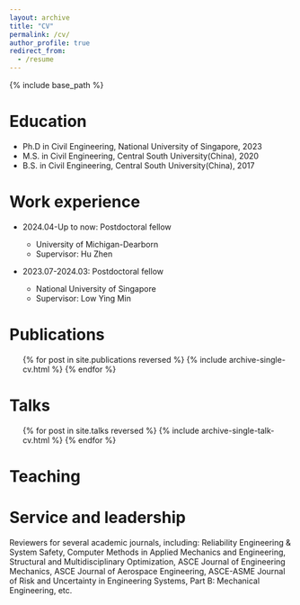 ```yaml
---
layout: archive
title: "CV"
permalink: /cv/
author_profile: true
redirect_from:
  - /resume
---
```


{% include base_path %}

Education
======
* Ph.D in Civil Engineering, National University of Singapore, 2023
* M.S. in Civil Engineering, Central South University(China), 2020
* B.S. in Civil Engineering, Central South University(China), 2017

Work experience
======
* 2024.04-Up to now: Postdoctoral fellow
  * University of Michigan-Dearborn
  * Supervisor: Hu Zhen

* 2023.07-2024.03: Postdoctoral fellow
  * National University of Singapore
  * Supervisor: Low Ying Min

Publications
======
  <ul>{% for post in site.publications reversed %}
    {% include archive-single-cv.html %}
  {% endfor %}</ul>
  
Talks
======
  <ul>{% for post in site.talks reversed %}
    {% include archive-single-talk-cv.html  %}
  {% endfor %}</ul>
  
Teaching
======

  
Service and leadership
======
Reviewers for several academic journals, including: Reliability Engineering & System Safety, Computer Methods in Applied Mechanics and Engineering, Structural and Multidisciplinary Optimization, ASCE Journal of Engineering Mechanics, ASCE Journal of Aerospace Engineering, ASCE-ASME Journal of Risk and Uncertainty in Engineering Systems, Part B: Mechanical Engineering, etc.
